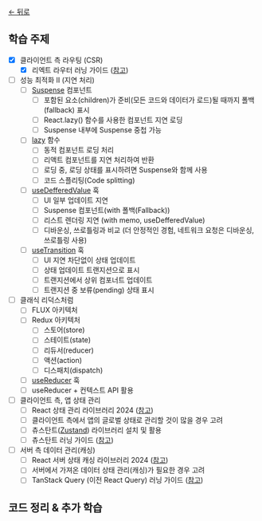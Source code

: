 [← 뒤로](../README.md)

## 학습 주제

- [x] 클라이언트 측 라우팅 (CSR)
  - [x] 리엑트 라우터 러닝 가이드 ([참고](https://euid.notion.site/React-Router-b98423978af8427c97ebdae385219697?pvs=4))
- [ ] 성능 최적화 II (지연 처리)
  - [ ] [Suspense](https://react.dev/reference/react/Suspense) 컴포넌트 
    - [ ] 포함된 요소(children)가 준비(모든 코드와 데이터가 로드)될 때까지 폴백(fallback) 표시
    - [ ] React.lazy() 함수를 사용한 컴포넌트 지연 로딩
    - [ ] Suspense 내부에 Suspense 중첩 가능
  - [ ] [lazy](https://react.dev/reference/react/lazy) 함수
    - [ ] 동적 컴포넌트 로딩 처리
    - [ ] 리액트 컴포넌트를 지연 처리하여 반환
    - [ ] 로딩 중, 로딩 상태를 표시하려면 Suspense와 함께 사용
    - [ ] 코드 스플리팅(Code splitting)
  - [ ] [useDefferedValue](https://react.dev/reference/react/useDeferredValue) 훅
    - [ ] UI 일부 업데이트 지연
    - [ ] Suspense 컴포넌트(with 폴백(Fallback))
    - [ ] 리스트 렌더링 지연 (with memo, useDefferedValue)
    - [ ] 디바운싱, 쓰로틀링과 비교 (더 안정적인 경험, 네트워크 요청은 디바운싱, 쓰로틀링 사용)
  - [ ] [useTransition](https://react.dev/reference/react/useTransition) 훅
    - [ ] UI 지연 차단없이 상태 업데이트
    - [ ] 상태 업데이트 트랜지션으로 표시
    - [ ] 트랜지션에서 상위 컴포너트 업데이트
    - [ ] 트랜지션 중 보류(pending) 상태 표시
- [ ] 클래식 리덕스처럼
  - [ ] FLUX 아키텍처
  - [ ] Redux 아키텍처
    - [ ] 스토어(store)
    - [ ] 스테이트(state)
    - [ ] 리듀서(reducer)
    - [ ] 액션(action)
    - [ ] 디스패치(dispatch)
  - [ ] [useReducer](https://react.dev/reference/react/useReducer) 훅
  - [ ] useReducer + 컨텍스트 API 활용
- [ ] 클라이언트 측, 앱 상태 관리
  - [ ] React 상태 관리 라이브러리 2024 ([참고](https://www.robinwieruch.de/react-libraries/#react-state-management))
  - [ ] 클라이언트 측에서 앱의 글로벌 상태로 관리할 것이 많을 경우 고려
  - [ ] 츄스탄트([Zustand](https://docs.pmnd.rs/zustand)) 라이브러리 설치 및 활용
  - [ ] 츄스탄트 러닝 가이드 ([참고](https://euid.notion.site/Zustand-d96fe2ebb5a248c9a4e5d64a17db352f?pvs=4))
- [ ] 서버 측 데이터 관리(캐싱)
  - [ ] React 서버 상태 캐싱 라이브러리 2024 ([참고](https://www.robinwieruch.de/react-libraries/#react-data-fetching))
  - [ ] 서버에서 가져온 데이터 상태 관리(캐싱)가 필요한 경우 고려
  - [ ] TanStack Query (이전 React Query) 러닝 가이드 ([참고](https://euid.notion.site/React-Query-fcbfa56c81324a11ada4c09c6207109f?pvs=4))

## 코드 정리 & 추가 학습
